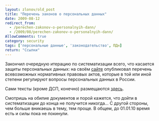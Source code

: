 ```yaml
---
layout: zlonov/old_post
title: "Перечень законов о персональных данных"
date: 2009-08-12
redirect_from:
  - /perechen-zakonov-o-personalnyih-dann/
  - /2009/08/perechen-zakonov-o-personalnyih-dann/
AllowComments: true
category: security
tags: ['персональные данные', 'законодательство', ПДн]
return: "Ссылки"
---
```

Закончил очередную итерацию по систематизации всего, что касается защиты персональных данных: на своём [сайте](http://www.zlonov.ru/?q=personaldata/law_list) опубликовал перечень всевозможных нормативных правовых актов, которые в той или иной степени регулируют вопросы персональных данных в России.

Сами тексты (кроме ДСП, конечно) размещаются [здесь](http://www.zlonov.ru/?q=law_pd).

Смотришь на обилие документов и порой кажется, что дойти в систематизации до конца не получится никогда... С другой стороны, чем больше вникаешь в тему, тем проще. В общем, до 01.01.10 время есть и силы пока не покинули.

